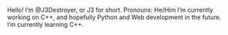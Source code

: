 Hello! I’m @J3Destroyer, or J3 for short.
Pronouns: He/Him
I’m currently working on C++, and hopefully Python and Web development in the future.
I’m currently learning C++.
